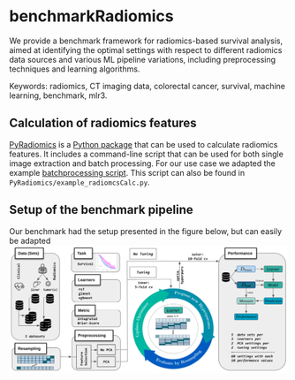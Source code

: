 # benchmarkRadiomics

We provide a benchmark framework for radiomics-based survival analysis, aimed at identifying the optimal settings with respect to different radiomics data sources and various ML pipeline variations, including preprocessing techniques and learning algorithms.

Keywords: radiomics, CT imaging data, colorectal cancer, survival, machine learning, benchmark, mlr3.


## Calculation of radiomics features

[PyRadiomics](https://pyradiomics.readthedocs.io/en/latest/) is a [Python package](https://github.com/AIM-Harvard/pyradiomics) that can be used to calculate radiomics features. It includes a command-line script that can be used for both single image extraction and batch processing. For our use case we adapted the example [batchprocessing script](https://github.com/AIM-Harvard/pyradiomics/blob/master/examples/batchprocessing.py). This script can also be found in `PyRadiomics/example_radiomcsCalc.py`.


## Setup of the benchmark pipeline

Our benchmark had the setup presented in the figure below, but can easily be adapted 
![alt text](img/benchmarkPipelineSetup.png "Setup")

